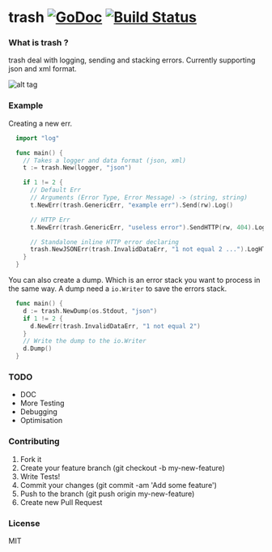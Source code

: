 # trash [![GoDoc](https://godoc.org/github.com/go-zoo/trash?status.svg)](https://godoc.org/github.com/go-zoo/trash) [![Build Status](https://travis-ci.org/go-zoo/trash.svg?branch=master)](https://travis-ci.org/go-zoo/trash)

### What is trash ?
trash deal with logging, sending and stacking errors.
Currently supporting json and xml format.

![alt tag](http://lifescapesdesignblog.weebly.com/uploads/1/2/8/0/12806369/__6190365.jpg)

### Example
Creating a new err.

``` go
  import "log"

  func main() {
    // Takes a logger and data format (json, xml)
    t := trash.New(logger, "json")

    if 1 != 2 {
      // Default Err
      // Arguments (Error Type, Error Message) -> (string, string)
      t.NewErr(trash.GenericErr, "example err").Send(rw).Log()

      // HTTP Err
      t.NewErr(trash.GenericErr, "useless error").SendHTTP(rw, 404).LogHTTP(req)

      // Standalone inline HTTP error declaring
      trash.NewJSONErr(trash.InvalidDataErr, "1 not equal 2 ...").LogHTTP(req).SendHTTP(rw, 406)
    }
  }
```
You can also create a dump. Which is an error stack you want to process in the same way.
A dump need a `io.Writer` to save the errors stack.

``` go
  func main() {
    d := trash.NewDump(os.Stdout, "json")
    if 1 != 2 {
      d.NewErr(trash.InvalidDataErr, "1 not equal 2")
    }
    // Write the dump to the io.Writer
    d.Dump()
  }

```

### TODO

- DOC
- More Testing
- Debugging
- Optimisation

### Contributing

1. Fork it
2. Create your feature branch (git checkout -b my-new-feature)
3. Write Tests!
4. Commit your changes (git commit -am 'Add some feature')
5. Push to the branch (git push origin my-new-feature)
6. Create new Pull Request

### License
MIT
